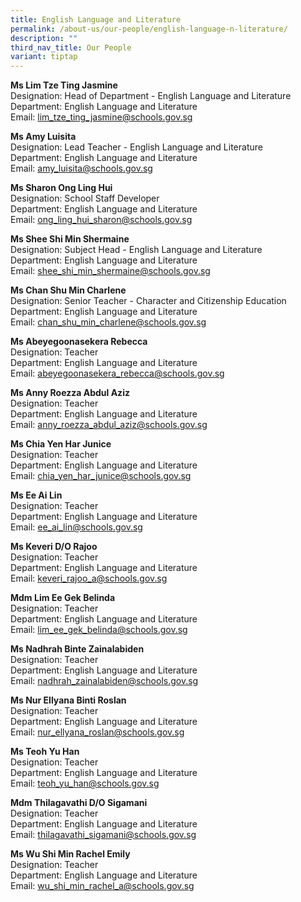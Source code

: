 ```yaml
---
title: English Language and Literature
permalink: /about-us/our-people/english-language-n-literature/
description: ""
third_nav_title: Our People
variant: tiptap
---
```

<p><strong>Ms Lim Tze Ting Jasmine</strong>
<br>Designation: Head of Department - English Language and Literature
<br>Department: English Language and Literature
<br>Email: <a href="mailto:lim_tze_ting_jasmine@schools.gov.sg" rel="noopener noreferrer nofollow" target="_blank">lim_tze_ting_jasmine@schools.gov.sg</a>
</p>
<p><strong>Ms Amy Luisita</strong>
<br>Designation: Lead Teacher - English Language and Literature
<br>Department: English Language and Literature
<br>Email: <a href="mailto:amy_luisita@schools.gov.sg" rel="noopener noreferrer nofollow" target="_blank">amy_luisita@schools.gov.sg</a>
</p>
<p><strong>Ms Sharon Ong Ling Hui</strong>
<br>Designation: School Staff Developer
<br>Department: English Language and Literature
<br>Email: <a href="mailto:ong_ling_hui_sharon@schools.gov.sg" rel="noopener noreferrer nofollow" target="_blank">ong_ling_hui_sharon@schools.gov.sg</a>
</p>
<p><strong>Ms Shee Shi Min Shermaine</strong>
<br>Designation: Subject Head - English Language and Literature
<br>Department: English Language and Literature
<br>Email: <a href="mailto:shee_shi_min_shermaine@schools.gov.sg" rel="noopener noreferrer nofollow" target="_blank">shee_shi_min_shermaine@schools.gov.sg</a>
</p>
<p><strong>Ms Chan Shu Min Charlene</strong>
<br>Designation: Senior Teacher - Character and Citizenship Education
<br>Department: English Language and Literature
<br>Email: <a href="mailto:chan_shu_min_charlene@schools.gov.sg" rel="noopener noreferrer nofollow" target="_blank">chan_shu_min_charlene@schools.gov.sg</a>
</p>
<p><strong>Ms Abeyegoonasekera Rebecca</strong>
<br>Designation: Teacher
<br>Department: English Language and Literature
<br>Email: <a href="mailto:abeyegoonasekera_rebecca@schools.gov.sg" rel="noopener noreferrer nofollow" target="_blank">abeyegoonasekera_rebecca@schools.gov.sg</a>
</p>
<p><strong>Ms Anny Roezza Abdul Aziz</strong>
<br>Designation: Teacher
<br>Department: English Language and Literature
<br>Email: <a href="mailto:anny_roezza_abdul_aziz@schools.gov.sg" rel="noopener noreferrer nofollow" target="_blank">anny_roezza_abdul_aziz@schools.gov.sg</a>
</p>
<p><strong>Ms Chia Yen Har Junice</strong>
<br>Designation: Teacher
<br>Department: English Language and Literature
<br>Email: <a href="mailto:chia_yen_har_junice@schools.gov.sg" rel="noopener noreferrer nofollow" target="_blank">chia_yen_har_junice@schools.gov.sg</a>
</p>
<p><strong>Ms Ee Ai Lin</strong>
<br>Designation: Teacher
<br>Department: English Language and Literature
<br>Email: <a href="mailto:ee_ai_lin@schools.gov.sg" rel="noopener noreferrer nofollow" target="_blank">ee_ai_lin@schools.gov.sg</a>
</p>
<p><strong>Ms Keveri D/O Rajoo</strong>
<br>Designation: Teacher
<br>Department: English Language and Literature
<br>Email: <a href="mailto:keveri_rajoo_a@schools.gov.sg" rel="noopener noreferrer nofollow" target="_blank">keveri_rajoo_a@schools.gov.sg</a>
</p>
<p><strong>Mdm Lim Ee Gek Belinda</strong>
<br>Designation: Teacher
<br>Department: English Language and Literature
<br>Email: <a href="mailto:lim_ee_gek_belinda@schools.gov.sg" rel="noopener noreferrer nofollow" target="_blank">lim_ee_gek_belinda@schools.gov.sg</a>
</p>
<p><strong>Ms Nadhrah Binte Zainalabiden</strong>
<br>Designation: Teacher
<br>Department: English Language and Literature
<br>Email: <a href="mailto:nadhrah_zainalabiden@schools.gov.sg" rel="noopener noreferrer nofollow" target="_blank">nadhrah_zainalabiden@schools.gov.sg</a>
</p>
<p><strong>Ms Nur Ellyana Binti Roslan</strong>
<br>Designation: Teacher
<br>Department: English Language and Literature
<br>Email: <a href="mailto:nur_ellyana_roslan@schools.gov.sg" rel="noopener noreferrer nofollow" target="_blank">nur_ellyana_roslan@schools.gov.sg</a>
</p>
<p><strong>Ms Teoh Yu Han</strong>
<br>Designation: Teacher
<br>Department: English Language and Literature
<br>Email: <a href="mailto:teoh_yu_han@schools.gov.sg" rel="noopener noreferrer nofollow" target="_blank">teoh_yu_han@schools.gov.sg</a>
</p>
<p><strong>Mdm Thilagavathi D/O Sigamani</strong>
<br>Designation: Teacher
<br>Department: English Language and Literature
<br>Email: <a href="mailto:thilagavathi_sigamani@schools.gov.sg" rel="noopener noreferrer nofollow" target="_blank">thilagavathi_sigamani@schools.gov.sg</a>
</p>
<p><strong>Ms Wu Shi Min Rachel Emily</strong>
<br>Designation: Teacher
<br>Department: English Language and Literature
<br>Email: <a href="mailto:wu_shi_min_rachel_a@schools.gov.sg" rel="noopener noreferrer nofollow" target="_blank">wu_shi_min_rachel_a@schools.gov.sg</a>
</p>